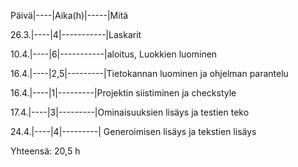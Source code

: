 Päivä|----|Aika(h)|-----|Mitä

26.3.|----|4|-----------|Laskarit

10.4.|----|6|-----------|aloitus, Luokkien luominen

16.4.|----|2,5|---------|Tietokannan luominen ja ohjelman parantelu

16.4.|----|1|---------|Projektin siistiminen ja checkstyle

17.4.|----|3|---------|Ominaisuuksien lisäys ja testien teko

24.4.|----|4|---------| Generoimisen lisäys ja tekstien lisäys

Yhteensä: 20,5 h
